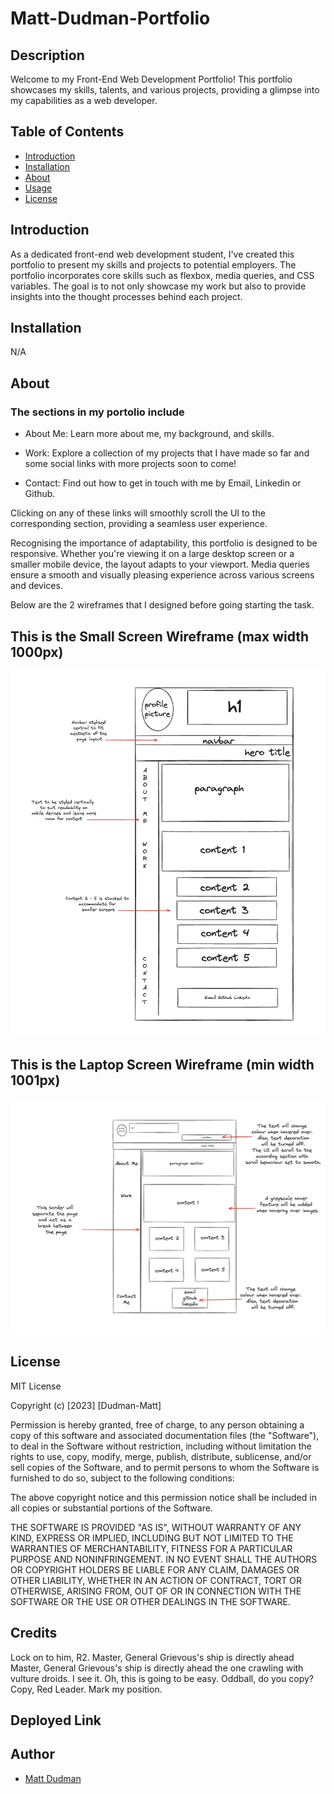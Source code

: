 # Matt-Dudman-Portfolio

## Description

Welcome to my Front-End Web Development Portfolio! This portfolio showcases my skills, talents, and various projects, providing a glimpse into my capabilities as a web developer.

## Table of Contents

- [Introduction](#introduction)
- [Installation](#installation)
- [About](#about)
- [Usage](#usage)
- [License](#license)

## Introduction

As a dedicated front-end web development student, I've created this portfolio to present my skills and projects to potential employers. The portfolio incorporates core skills such as flexbox, media queries, and CSS variables. The goal is to not only showcase my work but also to provide insights into the thought processes behind each project.

## Installation 

N/A

## About

### The sections in my portolio include

* About Me: Learn more about me, my background, and skills.

* Work: Explore a collection of my projects that I have made so far and some social links with more projects soon to come!

* Contact: Find out how to get in touch with me by Email, Linkedin or Github. 

Clicking on any of these links will smoothly scroll the UI to the corresponding section, providing a seamless user experience.

Recognising the importance of adaptability, this portfolio is designed to be responsive. Whether you're viewing it on a large desktop screen or a smaller mobile device, the layout adapts to your viewport. Media queries ensure a smooth and visually pleasing experience across various screens and devices.

Below are the 2 wireframes that I designed before going starting the task. 
## This is the Small Screen Wireframe (max width 1000px)

![Small Screen Wireframe](<assets/images/Phone Wireframe.png>)

## This is the Laptop Screen Wireframe (min width 1001px)

![Laptop Screen Wireframe](<assets/images/Web Wireframe.png>)

## License

MIT License

Copyright (c) [2023] [Dudman-Matt]

Permission is hereby granted, free of charge, to any person obtaining a copy of this software and associated documentation files (the "Software"), to deal in the Software without restriction, including without limitation the rights to use, copy, modify, merge, publish, distribute, sublicense, and/or sell copies of the Software, and to permit persons to whom the Software is furnished to do so, subject to the following conditions:

The above copyright notice and this permission notice shall be included in all copies or substantial portions of the Software.

THE SOFTWARE IS PROVIDED "AS IS", WITHOUT WARRANTY OF ANY KIND, EXPRESS OR IMPLIED, INCLUDING BUT NOT LIMITED TO THE WARRANTIES OF MERCHANTABILITY, FITNESS FOR A PARTICULAR PURPOSE AND NONINFRINGEMENT. IN NO EVENT SHALL THE AUTHORS OR COPYRIGHT HOLDERS BE LIABLE FOR ANY CLAIM, DAMAGES OR OTHER LIABILITY, WHETHER IN AN ACTION OF CONTRACT, TORT OR OTHERWISE, ARISING FROM, OUT OF OR IN CONNECTION WITH THE SOFTWARE OR THE USE OR OTHER DEALINGS IN THE SOFTWARE.

## Credits
Lock on to him, R2. Master, General Grievous's ship is directly ahead Master, General Grievous's ship is directly ahead the one crawling with vulture droids. I see it. Oh, this is going to be easy. Oddball, do you copy? Copy, Red Leader. Mark my position.

## Deployed Link


## Author
 * [Matt Dudman](https://github.com/atypicalbitter)